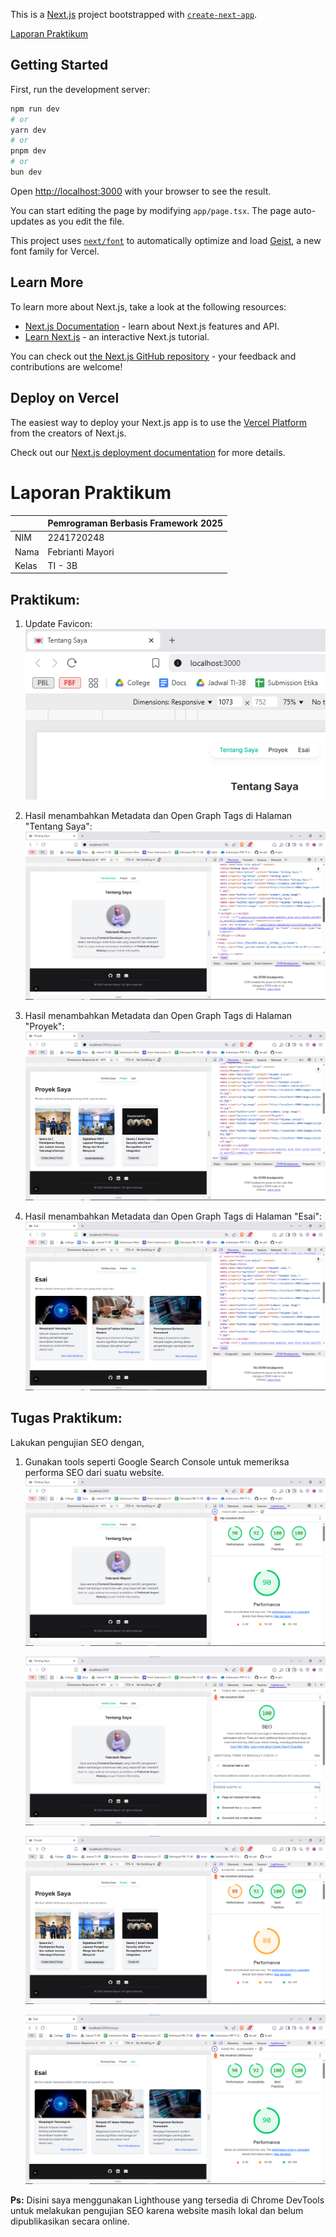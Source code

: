 This is a [Next.js](https://nextjs.org) project bootstrapped with [`create-next-app`](https://nextjs.org/docs/app/api-reference/cli/create-next-app).

[Laporan Praktikum](#laporan-praktikum)

## Getting Started

First, run the development server:

```bash
npm run dev
# or
yarn dev
# or
pnpm dev
# or
bun dev
```

Open [http://localhost:3000](http://localhost:3000) with your browser to see the result.

You can start editing the page by modifying `app/page.tsx`. The page auto-updates as you edit the file.

This project uses [`next/font`](https://nextjs.org/docs/app/building-your-application/optimizing/fonts) to automatically optimize and load [Geist](https://vercel.com/font), a new font family for Vercel.

## Learn More

To learn more about Next.js, take a look at the following resources:

- [Next.js Documentation](https://nextjs.org/docs) - learn about Next.js features and API.
- [Learn Next.js](https://nextjs.org/learn) - an interactive Next.js tutorial.

You can check out [the Next.js GitHub repository](https://github.com/vercel/next.js) - your feedback and contributions are welcome!

## Deploy on Vercel

The easiest way to deploy your Next.js app is to use the [Vercel Platform](https://vercel.com/new?utm_medium=default-template&filter=next.js&utm_source=create-next-app&utm_campaign=create-next-app-readme) from the creators of Next.js.

Check out our [Next.js deployment documentation](https://nextjs.org/docs/app/building-your-application/deploying) for more details.

# Laporan Praktikum
|  | Pemrograman Berbasis Framework 2025 |
|--|--|
| NIM |  2241720248|
| Nama |  Febrianti Mayori |
| Kelas | TI - 3B |

## Praktikum: 
1. Update Favicon:  
  ![alt text](../website-pribadi/assets-report/Praktikum.png)

2. Hasil menambahkan Metadata dan Open Graph Tags di Halaman "Tentang Saya":
  ![alt text](../website-pribadi/assets-report/P1.png)

3. Hasil menambahkan Metadata dan Open Graph Tags di Halaman "Proyek":
  ![alt text](../website-pribadi/assets-report/P2.png)

4. Hasil menambahkan Metadata dan Open Graph Tags di Halaman "Esai":
  ![alt text](../website-pribadi/assets-report/P3.png)

## Tugas Praktikum:
Lakukan pengujian SEO dengan,
1. Gunakan tools seperti Google Search Console untuk memeriksa performa SEO dari suatu website.
   ![alt text](../website-pribadi/assets-report/TP1.png)

   ![alt text](../website-pribadi/assets-report/TP1-2.png)

   ![alt text](../website-pribadi/assets-report/TP1-3.png)

   ![alt text](../website-pribadi/assets-report/TP1-4.png)

**Ps:** Disini saya menggunakan Lighthouse yang tersedia di Chrome DevTools untuk melakukan pengujian SEO karena website masih lokal dan belum dipublikasikan secara online.